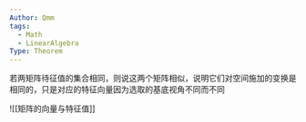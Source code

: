 ```yaml
---
Author: Qmm
tags:
  - Math
  - LinearAlgebra
Type: Theorem
---
```

若两矩阵待征值的集合相同，则说这两个矩阵相似，说明它们对空间施加的变换是相同的，只是对应的特征向量因为选取的基底视角不同而不同



![[矩阵的向量与特征值]]

